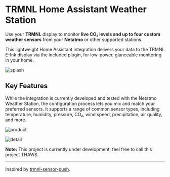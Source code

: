 # TRMNL Home Assistant Weather Station 

Use your **TRMNL** display to monitor **live CO₂ levels and up to four custom weather sensors** from your **Netatmo** or other supported stations.

This lightweight Home Assistant integration delivers your data to the TRMNL E-Ink display via the included plugin, for low-power, glanceable monitoring in your home.

![splash](https://github.com/TilmanGriesel/ha_trmnl_weather_station/blob/main/docs/splash.png?raw=true)

## Key Features
While the integration is currently developed and tested with the Netatmo Weather Station, the configuration process lets you mix and match your preferred sensors. It supports a range of common sensor types, including temperature, humidity, pressure, CO₂, wind speed, precipitation, air quality, and more.


![product](https://github.com/TilmanGriesel/ha_trmnl_weather_station/blob/main/docs/product.png?raw=true)


![detail](https://github.com/TilmanGriesel/ha_trmnl_weather_station/blob/main/docs/detail.png?raw=true)

**Note:** This project is currently under development; feel free to call this project THAWS.

---

Inspired by [trmnl-sensor-push](https://github.com/gitstua/trmnl-sensor-push).
